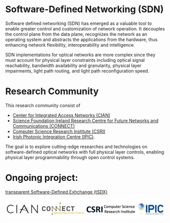 # Software-Defined Networking (SDN)

Software defined networking (SDN) has emerged as a valuable tool to enable greater control and customization of network operation. It decouples the control plane from the data plane, recognizes the network as an operating system and abstracts the applications from the hardware, thus enhancing network flexibility, interoperability and intelligence.

SDN implementations for optical networks are more complex since they must account for physical layer constraints including optical signal reachability, bandwidth availability and granularity, physical layer impairments, light path routing, and light path reconfiguration speed. 

# Research Community

This research community consist of
- [Center for Integrated Access Networks (CIAN)](http://cian-erc.webhost.uits.arizona.edu/)
- [Science Foundation Ireland Research Centre for Future Networks and Communications (CONNECT)](https://connectcentre.ie/)
- [Computer Science Research Institute (CSRI)](https://cfwebprod.sandia.gov/cfdocs/CSRI/)
- [Irish Photonic Integration Centre (IPIC)](http://www.ipic.ie/). 

The goal is to explore cutting-edge researches and technologies on software-defined optical networks with full physical layer controls, enabling physical layer programmability through open control systems.

# Ongoing project:

[transparent Software-Defined Exhchange (tSDX)](https://ua-agile-cloud.github.io/tSDX/)

![](image/logo.png)
